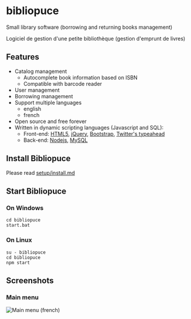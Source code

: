 # bibliopuce

Small library software (borrowing and returning books management)

Logiciel de gestion d'une petite bibliothèque (gestion d'emprunt de livres)

## Features

* Catalog management
  * Autocomplete book information based on ISBN
  * Compatible with barcode reader
* User management
* Borrowing management
* Support multiple languages
  * english
  * french
* Open source and free forever
* Written in dynamic scripting languages (Javascript and SQL):
  * Front-end: [HTML5](https://en.wikipedia.org/wiki/HTML5), [jQuery](https://jquery.com/), [Bootstrap](http://getbootstrap.com/), [Twitter's typeahead](https://twitter.github.io/typeahead.js/)
  * Back-end: [Nodejs](https://nodejs.org/en/), [MySQL](https://www.mysql.com/)

## Install Bibliopuce

Please read [setup/install.md](setup/install.md)

## Start Bibliopuce

### On Windows

    cd bibliopuce
    start.bat

### On Linux

    su - bibliopuce
    cd bibliopuce
    npm start

## Screenshots

### Main menu

![Main menu (french)](doc/screenshots/main_menu_fr.jpg?raw=true "Main menu (french version)")
